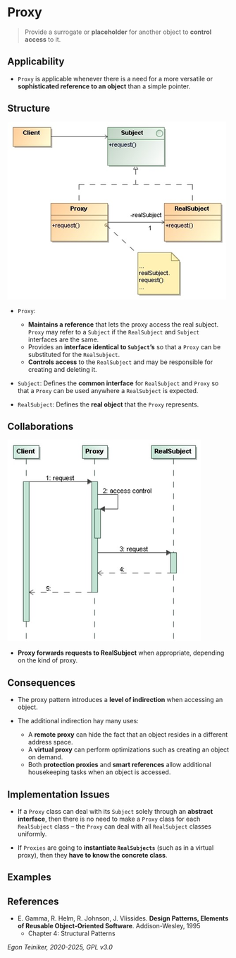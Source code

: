 # Proxy

> Provide a surrogate or **placeholder** for another object 
> to **control access** to it.


## Applicability

* `Proxy` is applicable whenever there is a need for a more versatile or 
    **sophisticated reference to an object** than a simple pointer.
 

## Structure

![Class Diagram](figures/ClassDiagram-Proxy.jpg)

* `Proxy`: 
    * **Maintains a reference** that lets the proxy access the real subject. 
    `Proxy` may refer to a `Subject` if the `RealSubject` and `Subject` 
    interfaces are the same.
    * Provides an **interface identical to `Subject`’s** so that a `Proxy`
    can be substituted for the `RealSubject`.
    * **Controls access** to the `RealSubject` and may be responsible for 
    creating and deleting it.

* `Subject`: Defines the **common interface** for `RealSubject` and `Proxy` 
    so that a `Proxy` can be used anywhere a `RealSubject` is expected.

* `RealSubject`: Defines the **real object** that the `Proxy` represents.


## Collaborations

![Sequence Diagram](figures/SequenceDiagram-Proxy.jpg)

* **Proxy forwards requests to RealSubject** when appropriate, depending 
    on the kind of proxy.
 

## Consequences

* The proxy pattern introduces a **level of indirection** when accessing 
    an object.

* The additional indirection hay many uses:
    * A **remote proxy** can hide the fact that an object resides in 
        a different address space.
    * A **virtual proxy** can perform optimizations such as creating 
        an object on demand.
    * Both **protection proxies** and **smart references** allow additional
        housekeeping tasks when an object is accessed.


## Implementation Issues

* If a `Proxy` class can deal with its `Subject` solely through an **abstract
    interface**, then there is no need to make a `Proxy` class for each 
    `RealSubject` class – the `Proxy` can deal with all `RealSubject` 
    classes uniformly.

* If `Proxies` are going to **instantiate `RealSubjects`** (such as in a virtual 
    proxy), then they **have to know the concrete class**.
 
## Examples



## References 

* E. Gamma, R. Helm, R. Johnson, J. Vlissides. **Design Patterns, Elements of Reusable Object-Oriented Software**. Addison-Wesley, 1995
    * Chapter 4: Structural Patterns

*Egon Teiniker, 2020-2025, GPL v3.0*

